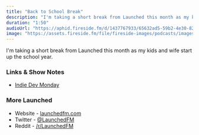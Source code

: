 ```yaml
---
title: "Back to School Break"
description: "I'm taking a short break from Launched this month as my kids and wife start up the school year."
duration: "1:50"
audioUrl: "https://aphid.fireside.fm/d/1437767933/65632ad5-59b2-4e30-82d1-13845dce07dd/492fedc3-b326-497d-8ade-78aadf520c3b.mp3"
image: "https://assets.fireside.fm/file/fireside-images/podcasts/images/6/65632ad5-59b2-4e30-82d1-13845dce07dd/episodes/4/492fedc3-b326-497d-8ade-78aadf520c3b/cover.jpg"
---
```


<p>I&#39;m taking a short break from Launched this month as my kids and wife start up the school year.</p>

<h3>Links &amp; Show Notes</h3>

<ul>
<li><a href="https://indiedevmonday.com" rel="nofollow">Indie Dev Monday</a></li>
</ul>

<h3>More Launched</h3>

<ul>
<li>Website - <a href="https://launchedfm.com" rel="nofollow">launchedfm.com</a></li>
<li>Twitter - <a href="https://twitter.com/launchedfm" rel="nofollow">@LaunchedFM</a></li>
<li>Reddit - <a href="https://www.reddit.com/r/LaunchedFM/" rel="nofollow">/r/LaunchedFM</a></li>
</ul>

